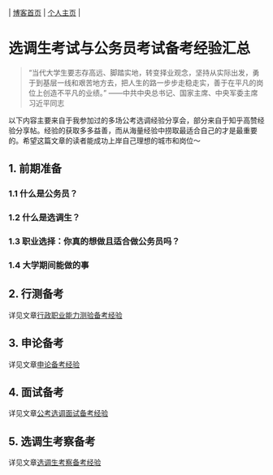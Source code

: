 | [博客首页](https://njubroccoli.github.io/blog/) | [个人主页](https://njubroccoli.github.io/zh-cn/) |

# 选调生考试与公务员考试备考经验汇总

> “当代大学生要志存高远、脚踏实地，转变择业观念，坚持从实际出发，勇于到基层一线和艰苦地方去，把人生的路一步步走稳走实，善于在平凡的岗位上创造不平凡的业绩。” 
> ——中共中央总书记、国家主席、中央军委主席习近平同志

以下内容主要来自于我参加过的多场公考选调经验分享会，部分来自于知乎高赞经验分享帖。经验的获取多多益善，而从海量经验中捞取最适合自己的才是最重要的。希望这篇文章的读者能成功上岸自己理想的城市和岗位～

## 1. 前期准备

### 1.1 什么是公务员？

### 1.2 什么是选调生？

### 1.3 职业选择：你真的想做且适合做公务员吗？

### 1.4 大学期间能做的事

## 2. 行测备考

详见文章[行政职业能力测验备考经验](https://njubroccoli.github.io/blog/articles/xingce.html)

## 3. 申论备考

详见文章[申论备考经验](https://njubroccoli.github.io/blog/articles/shenlun.html)

## 4. 面试备考

详见文章[公考选调面试备考经验](https://njubroccoli.github.io/blog/articles/mianshi.html)

## 5. 选调生考察备考

详见文章[选调生考察备考经验](https://njubroccoli.github.io/blog/articles/kaocha.html)